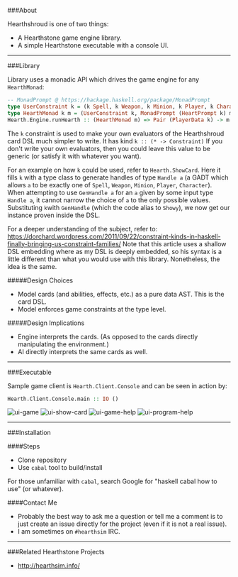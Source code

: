 ###About

Hearthshroud is one of two things:
 * A Hearthstone game engine library.
 * A simple Hearthstone executable with a console UI.

--------------------

###Library

Library uses a monadic API which drives the game engine for any `HearthMonad`:
```haskell
-- MonadPrompt @ https://hackage.haskell.org/package/MonadPrompt
type UserConstraint k = (k Spell, k Weapon, k Minion, k Player, k Character)
type HearthMonad k m = (UserConstraint k, MonadPrompt (HeartPrompt k) m)
Hearth.Engine.runHearth :: (HearthMonad m) => Pair (PlayerData k) -> m GameResult
```

The `k` constraint is used to make your own evaluators of the Hearthshroud card DSL much simpler to write. It has kind `k :: (* -> Constraint)` If you don't write your own evaluators, then you could leave this value to be generic (or satisfy it with whatever you want).

For an example on how `k` could be used, refer to `Hearth.ShowCard`. Here it fills `k` with a type class to generate handles of type `Handle a` (a GADT which allows `a` to be exactly one of `Spell`, `Weapon`, `Minion`, `Player`, `Character`). When attempting to use `GenHandle a` for an `a` given by some input type `Handle a`, it cannot narrow the choice of `a` to the only possible values. Substituting `k`with `GenHandle` (which the code alias to `Showy`), we now get our instance proven inside the DSL.

For a deeper understanding of the subject, refer to:
https://dorchard.wordpress.com/2011/09/22/constraint-kinds-in-haskell-finally-bringing-us-constraint-families/ Note that this article uses a shallow DSL embedding where as my DSL is deeply embedded, so his syntax is a little different than what you would use with this library. Nonetheless, the idea is the same.

#####Design Choices
 * Model cards (and abilities, effects, etc.) as a pure data AST. This is the card DSL.
 * Model enforces game constraints at the type level.

#####Design Implications 
 * Engine interprets the cards. (As opposed to the cards directly manipulating the environment.)
 * AI directly interprets the same cards as well.

--------------------

###Executable

Sample game client is `Hearth.Client.Console` and can be seen in action by:
```haskell
Hearth.Client.Console.main :: IO ()
```
![ui-game](https://cloud.githubusercontent.com/assets/6971794/11055306/e807bed6-872a-11e5-9d54-7ffd9a3c7d82.png)
![ui-show-card](https://cloud.githubusercontent.com/assets/6971794/9697842/382720c0-5353-11e5-925b-bbf4665854bf.png)
![ui-game-help](https://cloud.githubusercontent.com/assets/6971794/9697844/84ef6a20-5353-11e5-9e3e-21369cd81479.png)
![ui-program-help](https://cloud.githubusercontent.com/assets/6971794/9697852/df37c482-5353-11e5-862a-4b349f239c11.png)

--------------------

###Installation

####Steps
 * Clone repository
 * Use `cabal` tool to build/install

For those unfamiliar with `cabal`, search Google for "haskell cabal how to use" (or whatever).

####Contact Me
 * Probably the best way to ask me a question or tell me a comment is to just create an issue directly for the project (even if it is not a real issue).
 * I am sometimes on `#hearthsim` IRC.

--------------------

###Related Hearthstone Projects

 * http://hearthsim.info/
